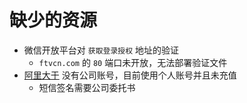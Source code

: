 # 缺少的资源

* 微信开放平台对 `获取登录授权` 地址的验证
  * `ftvcn.com` 的 `80` 端口未开放，无法部署验证文件
* [阿里大于](https://www.alidayu.com/) 没有公司账号，目前使用个人账号并且未充值
  * 短信签名需要公司委托书
